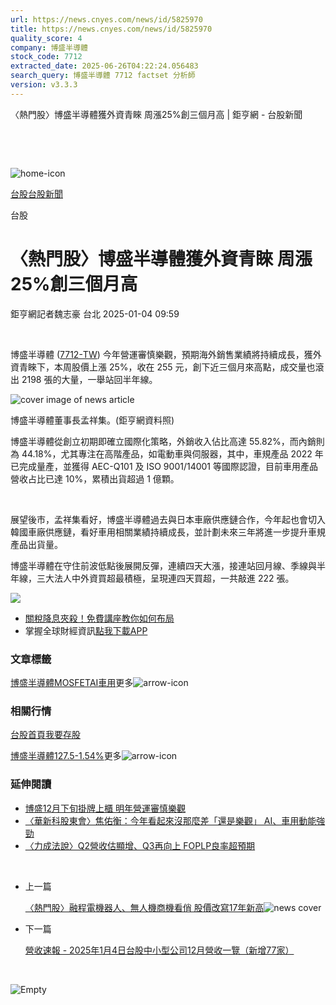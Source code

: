 ```yaml
---
url: https://news.cnyes.com/news/id/5825970
title: https://news.cnyes.com/news/id/5825970
quality_score: 4
company: 博盛半導體
stock_code: 7712
extracted_date: 2025-06-26T04:22:24.056483
search_query: 博盛半導體 7712 factset 分析師
version: v3.3.3
---
```


〈熱門股〉博盛半導體獲外資青睞 周漲25%創三個月高 | 鉅亨網 - 台股新聞

‌

‌

![home-icon](/assets/icons/breadCrumb/symbol-icon-home.svg)

[台股](/news/cat/tw_stock)[台股新聞](/news/cat/tw_stock_news)

台股

# 〈熱門股〉博盛半導體獲外資青睞 周漲25%創三個月高

鉅亨網記者魏志豪 台北 2025-01-04 09:59

‌

博盛半導體 ([7712-TW](https://www.cnyes.com/twstock/7712)) 今年營運審慎樂觀，預期海外銷售業績將持續成長，獲外資青睞下，本周股價上漲 25%，收在 255 元，創下近三個月來高點，成交量也滾出 2198 張的大量，一舉站回半年線。

![cover image of news article](/_next/image?url=https%3A%2F%2Fcimg.cnyes.cool%2Fprod%2Fnews%2F5825970%2Fl%2F779cf969048694ac22890315f5ef9358.jpg&w=3840&q=75)

博盛半導體董事長孟祥集。(鉅亨網資料照)

博盛半導體從創立初期即確立國際化策略，外銷收入佔比高達 55.82%，而內銷則為 44.18%，尤其專注在高階產品，如電動車與伺服器，其中，車規產品 2022 年已完成量產，並獲得 AEC-Q101 及 ISO 9001/14001 等國際認證，目前車用產品營收占比已達 10%，累積出貨超過 1 億顆。

‌

展望後市，孟祥集看好，博盛半導體過去與日本車廠供應鏈合作，今年起也會切入韓國車廠供應鏈，看好車用相關業績持續成長，並計劃未來三年將進一步提升車規產品出貨量。

博盛半導體在守住前波低點後展開反彈，連續四天大漲，接連站回月線、季線與半年線，三大法人中外資買超最積極，呈現連四天買超，一共敲進 222 張。

![](https://so.cnyes.com/mobilechart/MobileChart.aspx?markettype=twstock&charttype1=kchart&stockcode=7712&imgwidth=580&imgheight=500&bgcolor=2)

* [關稅降息夾殺！免費講座教你如何布局](https://www.rsc.com.tw/Cnyes_RSC/SeminarBooking2025InvestmentOutlook.aspx?utm_source=anue&utm_medium=usstocks_end)
* 掌握全球財經資訊[點我下載APP](http://www.cnyes.com/app/?utm_source=mweb&utm_medium=HamMenuBanner&utm_campaign=fixed&utm_content=entr)

### 文章標籤

[博盛半導體](https://news.cnyes.com/tag/博盛半導體 "博盛半導體")[MOSFET](https://news.cnyes.com/tag/MOSFET "MOSFET")[AI](https://news.cnyes.com/tag/AI "AI")[車用](https://news.cnyes.com/tag/車用 "車用")更多![arrow-icon](/assets/icons/arrows/arrow-down.svg)

### 相關行情

[台股首頁](https://www.cnyes.com/twstock)[我要存股](https://supr.link/8OHaU)

[博盛半導體127.5-1.54%](https://www.cnyes.com/twstock/7712)更多![arrow-icon](/assets/icons/arrows/arrow-down.svg)

### 延伸閱讀

* [博盛12月下旬掛牌上櫃 明年營運審慎樂觀](/news/id/5790332)
* [〈華新科股東會〉焦佑衡：今年看起來沒那麼差「還是樂觀」 AI、車用動能強勁](/news/id/6025989)
* [〈力成法說〉Q2營收估顯增、Q3再向上 FOPLP良率超預期](/news/id/5954439)

‌

* 上一篇

  [〈熱門股〉融程電機器人、無人機商機看俏 股價改寫17年新高](/news/id/5826137)![news cover](https://cimg.cnyes.cool/prod/news/5826137/m/109af425eefb8d5498a85ef32d83adb1.jpg)
* 下一篇

  [營收速報 - 2025年1月4日台股中小型公司12月營收一覽（新增77家）](/news/id/5826099)

‌

![Empty](/assets/icons/skeleton/empty-image.svg)

‌